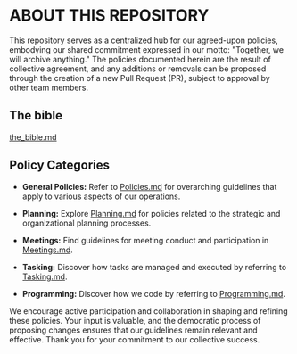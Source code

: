 # ABOUT THIS REPOSITORY

This repository serves as a centralized hub for our agreed-upon policies, embodying our shared commitment expressed in our motto: "Together, we will archive anything." 
The policies documented herein are the result of collective agreement, and any additions or removals can be proposed through the creation of a new Pull Request (PR), subject to approval by other team members.

## The bible
[the_bible.md](the_bible.md)

## Policy Categories

- **General Policies:** Refer to [Policies.md](policies.md) for overarching guidelines that apply to various aspects of our operations.

- **Planning:** Explore [Planning.md](planning.md) for policies related to the strategic and organizational planning processes.

- **Meetings:** Find guidelines for meeting conduct and participation in [Meetings.md](meetings.md).

- **Tasking:** Discover how tasks are managed and executed by referring to [Tasking.md](tasking.md).

- **Programming:** Discover how we code by referring to [Programming.md](programming.md).

We encourage active participation and collaboration in shaping and refining these policies. Your input is valuable, and the democratic process of proposing changes ensures that our guidelines remain relevant and effective. Thank you for your commitment to our collective success.
